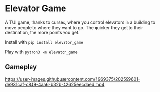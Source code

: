 # Elevator Game

A TUI game, thanks to curses, where you control elevators in a building to move people to where they want to go.
The quicker they get to their destination, the more points you get.

Install with `pip install elevator_game`

Play with `python3 -m elevator_game`

## Gameplay

https://user-images.githubusercontent.com/4969375/202599601-de931caf-c849-4aa6-b32b-42625eecdaed.mp4

